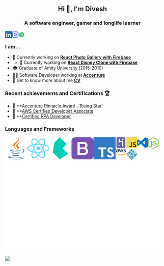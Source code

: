 <h2 align="center">Hi 👋, I'm Divesh</h2>
<h3 align="center">A software engineer, gamer and longlife learner</h3>


<a href="https://www.linkedin.com/in/divesh-keswani-a347b1112/" target="blank"><img align="left" src="icons/linkedin.svg" alt="divesh" width="22px" /></a>

<a href="https://www.instagram.com/divesh_keswani" target="blank"><img align="left" src="icons/instagram.svg" alt="divesh" width="22px" /></a>
<a href="https://www.hackerrank.com/diveshkswn" target="blank"><img align="left" src="icons/hackerrank.svg" alt="divesh" width="22px" /></a>
<br />
### I am...
* 🔭 Currently working on **[React Photo Gallery with Firebase](https://github.com/diveshkswn/react-photo-gallery-firebase)**
* * 🔭 Currently working on **[React Disney Clone with Firebase](https://github.com/diveshkswn/disney-plus-react-clone)**
* 🎓 Graduate of Amity University (2015-2019)
* 👨‍💻 Software Developer working at **[Accenture](https://www.accenture.com/)**
* 📄 Get to know more about me **[CV](https://diveshkswn.github.io/portfolio_/)**

### Recent achievements and Certifications 🏆

* 🥉 **[Accenture Pinnacle Award -'Rising Star'](https://www.linkedin.com/posts/divesh-keswani-a347b1112_pinnacle-award-fy21-jan-activity-6765649738604912641-EcYv/)
* 🥉 **[AWS Certified Developer Associate](https://www.youracclaim.com/badges/3e46a196-b005-43ec-9002-4722acf4d5ab/linked_in)
* 🥉 **[Certified RPA Developer](https://www.linkedin.com/feed/update/urn:li:activity:6726141606086422529/)


### Languages and Frameworks


<img align="left" src="icons/java.svg" />
<img align="left" src="icons/react.svg" />
<img align="left" src="icons/bulma.svg" />
<img align="left" src="icons/bootstrap.svg" />
<img align="left" src="icons/typescript.svg" />
<img align="left" src="icons/heroku-icon.svg" width="35px" />
<img align="left" src="icons/logo-javascript.svg" width="35px" /> 
<img align="left" src="icons/visual-studio-code.svg"   margin="10px" width="35px"/>
<img align="left" src="icons/nodejs-icon.svg"  margin="10px" width="35px"/>
<img align="left" src="icons/aws-2.svg"  margin="10px" width="35px"/>
<img align="left" src="icons/netlify-icon.svg"  margin="10px" width="35px"/>

<br />
<br />
<br />

![](https://raw.githubusercontent.com/diveshkswn/github-stats-transparent/output/generated/overview.svg)

<!-- ![](https://raw.githubusercontent.com/diveshkswn/github-stats-transparent/output/generated/languages.svg) -->


<a href="https://github.com/diveshkswn/github-readme-stats">
  <img align="center" src="https://github-readme-stats.vercel.app/api/top-langs/?username=diveshkswn&layout=compact&&theme=midnight-purple" />
</a>
